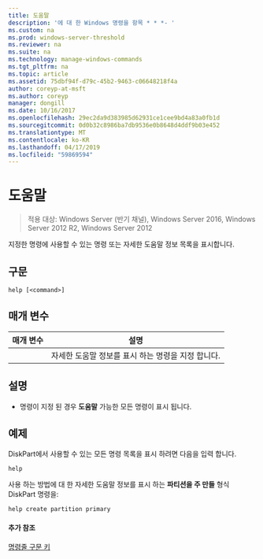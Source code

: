 ```yaml
---
title: 도움말
description: '에 대 한 Windows 명령을 항목 * * *- '
ms.custom: na
ms.prod: windows-server-threshold
ms.reviewer: na
ms.suite: na
ms.technology: manage-windows-commands
ms.tgt_pltfrm: na
ms.topic: article
ms.assetid: 75dbf94f-d79c-45b2-9463-c06648218f4a
author: coreyp-at-msft
ms.author: coreyp
manager: dongill
ms.date: 10/16/2017
ms.openlocfilehash: 29ec2da9d383985d62931ce1cee9bd4a83a0fb1d
ms.sourcegitcommit: 0d0b32c8986ba7db9536e0b8648d4ddf9b03e452
ms.translationtype: MT
ms.contentlocale: ko-KR
ms.lasthandoff: 04/17/2019
ms.locfileid: "59869594"
---
```

# <a name="help"></a>도움말

>적용 대상: Windows Server (반기 채널), Windows Server 2016, Windows Server 2012 R2, Windows Server 2012

지정한 명령에 사용할 수 있는 명령 또는 자세한 도움말 정보 목록을 표시합니다.  
  
  
  
## <a name="syntax"></a>구문  
  
```  
help [<command>]  
```  
  
## <a name="parameters"></a>매개 변수  
  
|매개 변수|설명|  
|-------|--------|  
|<command>|자세한 도움말 정보를 표시 하는 명령을 지정 합니다.|  
  
## <a name="remarks"></a>설명  
  
-   명령이 지정 된 경우 **도움말** 가능한 모든 명령이 표시 됩니다.  
  
## <a name="BKMK_examples"></a>예제  
DiskPart에서 사용할 수 있는 모든 명령 목록을 표시 하려면 다음을 입력 합니다.  
  
```  
help  
```  
  
사용 하는 방법에 대 한 자세한 도움말 정보를 표시 하는 **파티션을 주 만들** 형식 DiskPart 명령을:  
  
```  
help create partition primary  
```  
  
#### <a name="additional-references"></a>추가 참조  
[명령줄 구문 키](command-line-syntax-key.md)  
  

  

